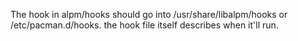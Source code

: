 The hook in alpm/hooks should go into /usr/share/libalpm/hooks or /etc/pacman.d/hooks. the hook file itself describes when it'll run.